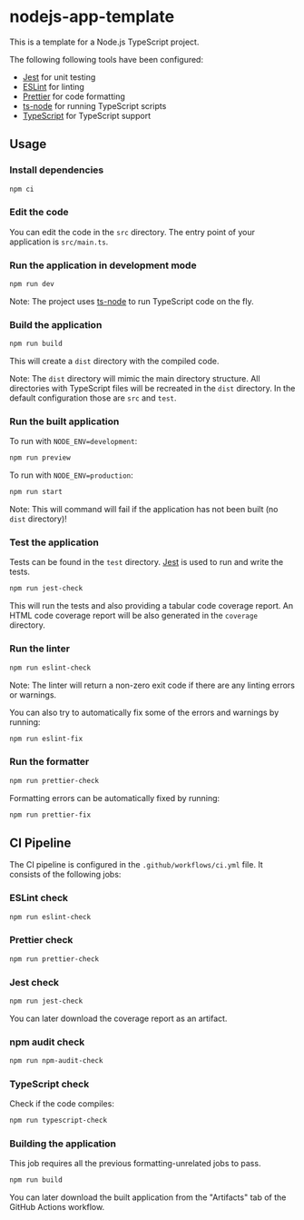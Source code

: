 # nodejs-app-template

This is a template for a Node.js TypeScript project.

The following following tools have been configured:

- [Jest](https://www.npmjs.com/package/jest) for unit testing
- [ESLint](https://www.npmjs.com/package/eslint) for linting
- [Prettier](https://www.npmjs.com/package/prettier) for code formatting
- [ts-node](https://www.npmjs.com/package/ts-node) for running TypeScript scripts
- [TypeScript](https://www.npmjs.com/package/typescript) for TypeScript support

## Usage

### Install dependencies

```bash
npm ci
```

### Edit the code

You can edit the code in the `src` directory.
The entry point of your application is `src/main.ts`.

### Run the application in development mode

```bash
npm run dev
```

Note: The project uses [ts-node](https://www.npmjs.com/package/ts-node) to run TypeScript code on the fly.

### Build the application

```bash
npm run build
```

This will create a `dist` directory with the compiled code.

Note: The `dist` directory will mimic the main directory structure. All directories with TypeScript files will be recreated in the `dist` directory. In the default configuration those are `src` and `test`.

### Run the built application

To run with `NODE_ENV=development`:

```bash
npm run preview
```

To run with `NODE_ENV=production`:

```bash
npm run start
```

Note: This will command will fail if the application has not been built (no `dist` directory)!

### Test the application

Tests can be found in the `test` directory.
[Jest](https://www.npmjs.com/package/jest) is used to run and write the tests.

```bash
npm run jest-check
```

This will run the tests and also providing a tabular code coverage report.
An HTML code coverage report will be also generated in the `coverage` directory.

### Run the linter

```bash
npm run eslint-check
```

Note: The linter will return a non-zero exit code if there are any linting errors or warnings.

You can also try to automatically fix some of the errors and warnings by running:

```bash
npm run eslint-fix
```

### Run the formatter

```bash
npm run prettier-check
```

Formatting errors can be automatically fixed by running:

```bash
npm run prettier-fix
```

## CI Pipeline

The CI pipeline is configured in the `.github/workflows/ci.yml` file.
It consists of the following jobs:

### ESLint check

```bash
npm run eslint-check
```

### Prettier check

```bash
npm run prettier-check
```

### Jest check

```bash
npm run jest-check
```

You can later download the coverage report as an artifact.

### npm audit check

```bash
npm run npm-audit-check
```

### TypeScript check

Check if the code compiles:

```bash
npm run typescript-check
```

### Building the application

This job requires all the previous formatting-unrelated jobs to pass.

```bash
npm run build
```

You can later download the built application from the "Artifacts" tab of the GitHub Actions workflow.
